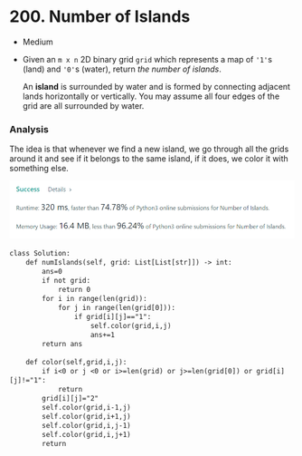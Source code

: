 # 200. Number of Islands

* Medium
*   Given an `m x n` 2D binary grid `grid` which represents a map of `'1'`s (land) and `'0'`s (water), return _the number of islands_.

    An **island** is surrounded by water and is formed by connecting adjacent lands horizontally or vertically. You may assume all four edges of the grid are all surrounded by water.

### Analysis&#x20;

The idea is that whenever we find a new island, we go through all the grids around it and see if it belongs to the same island, if it does, we color it with something else.&#x20;

![](<../../.gitbook/assets/image (8) (1).png>)

```
class Solution:
    def numIslands(self, grid: List[List[str]]) -> int:
        ans=0
        if not grid:
            return 0
        for i in range(len(grid)):
            for j in range(len(grid[0])):
                if grid[i][j]=="1":
                    self.color(grid,i,j)
                    ans+=1
        return ans
    
    def color(self,grid,i,j):
        if i<0 or j <0 or i>=len(grid) or j>=len(grid[0]) or grid[i][j]!="1":
            return 
        grid[i][j]="2"
        self.color(grid,i-1,j)
        self.color(grid,i+1,j)
        self.color(grid,i,j-1)
        self.color(grid,i,j+1)
        return 
```
